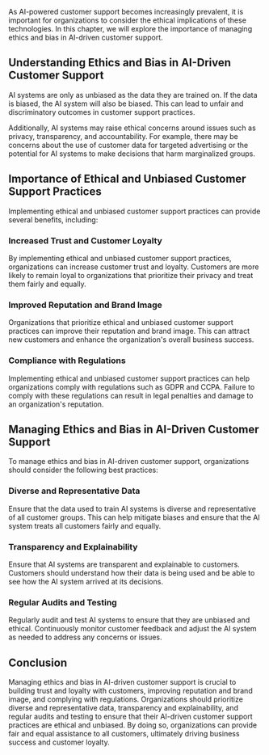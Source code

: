 
As AI-powered customer support becomes increasingly prevalent, it is important for organizations to consider the ethical implications of these technologies. In this chapter, we will explore the importance of managing ethics and bias in AI-driven customer support.

Understanding Ethics and Bias in AI-Driven Customer Support
-----------------------------------------------------------

AI systems are only as unbiased as the data they are trained on. If the data is biased, the AI system will also be biased. This can lead to unfair and discriminatory outcomes in customer support practices.

Additionally, AI systems may raise ethical concerns around issues such as privacy, transparency, and accountability. For example, there may be concerns about the use of customer data for targeted advertising or the potential for AI systems to make decisions that harm marginalized groups.

Importance of Ethical and Unbiased Customer Support Practices
-------------------------------------------------------------

Implementing ethical and unbiased customer support practices can provide several benefits, including:

### Increased Trust and Customer Loyalty

By implementing ethical and unbiased customer support practices, organizations can increase customer trust and loyalty. Customers are more likely to remain loyal to organizations that prioritize their privacy and treat them fairly and equally.

### Improved Reputation and Brand Image

Organizations that prioritize ethical and unbiased customer support practices can improve their reputation and brand image. This can attract new customers and enhance the organization's overall business success.

### Compliance with Regulations

Implementing ethical and unbiased customer support practices can help organizations comply with regulations such as GDPR and CCPA. Failure to comply with these regulations can result in legal penalties and damage to an organization's reputation.

Managing Ethics and Bias in AI-Driven Customer Support
------------------------------------------------------

To manage ethics and bias in AI-driven customer support, organizations should consider the following best practices:

### Diverse and Representative Data

Ensure that the data used to train AI systems is diverse and representative of all customer groups. This can help mitigate biases and ensure that the AI system treats all customers fairly and equally.

### Transparency and Explainability

Ensure that AI systems are transparent and explainable to customers. Customers should understand how their data is being used and be able to see how the AI system arrived at its decisions.

### Regular Audits and Testing

Regularly audit and test AI systems to ensure that they are unbiased and ethical. Continuously monitor customer feedback and adjust the AI system as needed to address any concerns or issues.

Conclusion
----------

Managing ethics and bias in AI-driven customer support is crucial to building trust and loyalty with customers, improving reputation and brand image, and complying with regulations. Organizations should prioritize diverse and representative data, transparency and explainability, and regular audits and testing to ensure that their AI-driven customer support practices are ethical and unbiased. By doing so, organizations can provide fair and equal assistance to all customers, ultimately driving business success and customer loyalty.
